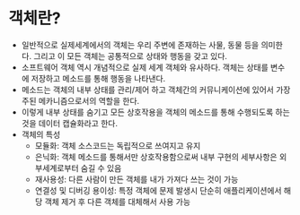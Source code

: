 # 객체란?

- 일반적으로 실제세계에서의 객체는 우리 주변에 존재하는 사물, 동물 등을 의미한다. 그리고 이 모든 객체는 공통적으로 상태와 행동을 갖고 있다.
- 소프트웨어 객체 역시 개념적으로 실제 세계 객체와 유사하다. 객체는 상태를 변수에 저장하고 메소드를 통해 행동을 나타낸다. 
- 메소드는 객체의 내부 상태를 관리/제어 하고 객체간의 커뮤니케이션에 있어서 가장 주된 메카니즘으로서의 역할을 한다. 
- 이렇게 내부 상태를 숨기고 모든 상호작용을 객체의 메소드를 통해 수행되도록 하는 것을 데이터 캡슐화라고 한다. 
- 객체의 특성
	- 모듈화: 객체 소스코드는 독립적으로 쓰여지고 유지
	- 은닉화: 객체 메소드를 통해서만 상호작용함으로써 내부 구현의 세부사항은 외부세계로부터 숨길 수 있음
	- 재사용성: 다른 사람이 만든 객체를 내가 가져다 쓰는 것이 가능
	- 연결성 및 디버깅 용이성: 특정 객체에 문제 발생시 단순히 애플리케이션에서 해당 객체 제거 후 다른 객체를 대체해서 사용 가능

